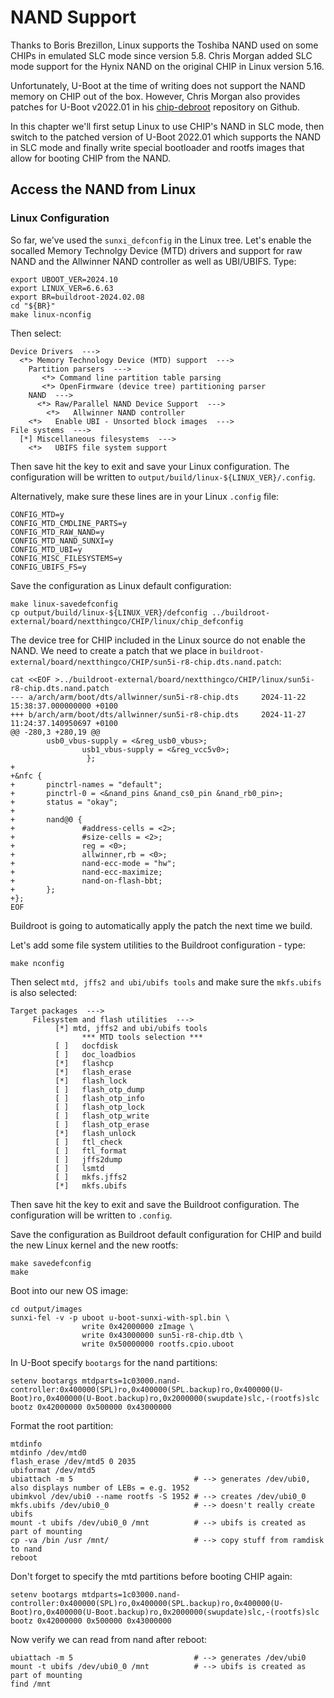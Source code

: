 # NAND Support

Thanks to Boris Brezillon, Linux supports the Toshiba NAND used on some CHIPs
in emulated SLC mode since version 5.8.
Chris Morgan added SLC mode support for the Hynix NAND on the original CHIP in
Linux version 5.16.

Unfortunately, U-Boot at the time of writing does not support the NAND memory
on CHIP out of the box.
However, Chris Morgan also provides patches for U-Boot v2022.01 in his
[chip-debroot](https://github.com/macromorgan/chip-debroot)
repository on Github.

In this chapter we'll first setup Linux to use CHIP's NAND in SLC mode, then
switch to the patched version of U-Boot 2022.01 which supports the NAND in SLC
mode and finally write special bootloader and rootfs images that allow for
booting CHIP from the NAND.

## Access the NAND from Linux

### Linux Configuration

So far, we've used the `sunxi_defconfig` in the Linux tree. Let's enable
the socalled Memory Technolgy Device (MTD) drivers and support for raw NAND and
the Allwinner NAND controller as well as UBI/UBIFS. Type:

```
export UBOOT_VER=2024.10
export LINUX_VER=6.6.63
export BR=buildroot-2024.02.08
cd "${BR}"
make linux-nconfig
```

Then select:
```
Device Drivers  --->
  <*> Memory Technology Device (MTD) support  --->
    Partition parsers  ---> 
       <*> Command line partition table parsing
       <*> OpenFirmware (device tree) partitioning parser
    NAND  --->
      <*> Raw/Parallel NAND Device Support  --->
        <*>   Allwinner NAND controller
    <*>   Enable UBI - Unsorted block images  --->
File systems  ---> 
  [*] Miscellaneous filesystems  --->
    <*>   UBIFS file system support
```
Then save hit the <F9> key to exit and save your Linux configuration.
The configuration will be written to `output/build/linux-${LINUX_VER}/.config`.

Alternatively, make sure these lines are in your Linux `.config` file:
```
CONFIG_MTD=y
CONFIG_MTD_CMDLINE_PARTS=y
CONFIG_MTD_RAW_NAND=y
CONFIG_MTD_NAND_SUNXI=y
CONFIG_MTD_UBI=y
CONFIG_MISC_FILESYSTEMS=y
CONFIG_UBIFS_FS=y
```

Save the configuration as Linux default configuration:
```
make linux-savedefconfig
cp output/build/linux-${LINUX_VER}/defconfig ../buildroot-external/board/nextthingco/CHIP/linux/chip_defconfig
```

The device tree for CHIP included in the Linux source do not enable the NAND.
We need to create a patch that we place in `buildroot-external/board/nextthingco/CHIP/sun5i-r8-chip.dts.nand.patch`:
```
cat <<EOF >../buildroot-external/board/nextthingco/CHIP/linux/sun5i-r8-chip.dts.nand.patch
--- a/arch/arm/boot/dts/allwinner/sun5i-r8-chip.dts     2024-11-22 15:38:37.000000000 +0100
+++ b/arch/arm/boot/dts/allwinner/sun5i-r8-chip.dts     2024-11-27 11:24:37.140950697 +0100
@@ -280,3 +280,19 @@
        usb0_vbus-supply = <&reg_usb0_vbus>;
                usb1_vbus-supply = <&reg_vcc5v0>;
                 };
+
+&nfc {
+       pinctrl-names = "default";
+       pinctrl-0 = <&nand_pins &nand_cs0_pin &nand_rb0_pin>;
+       status = "okay";
+
+       nand@0 {
+               #address-cells = <2>;
+               #size-cells = <2>;
+               reg = <0>;
+               allwinner,rb = <0>;
+               nand-ecc-mode = "hw";
+               nand-ecc-maximize;
+               nand-on-flash-bbt;
+       };
+};
EOF
```
Buildroot is going to automatically apply the patch the next time we build.

Let's add some file system utilities to the Buildroot configuration - type:
```
make nconfig
```

Then select `mtd, jffs2 and ubi/ubifs tools` and make sure the `mkfs.ubifs` is also selected:
```
Target packages  --->
     Filesystem and flash utilities  --->
          [*] mtd, jffs2 and ubi/ubifs tools
                *** MTD tools selection ***
          [ ]   docfdisk
          [ ]   doc_loadbios
          [*]   flashcp
          [*]   flash_erase
          [*]   flash_lock
          [ ]   flash_otp_dump
          [ ]   flash_otp_info
          [ ]   flash_otp_lock
          [ ]   flash_otp_write
          [ ]   flash_otp_erase
          [*]   flash_unlock
          [ ]   ftl_check
          [ ]   ftl_format
          [ ]   jffs2dump
          [ ]   lsmtd
          [ ]   mkfs.jffs2
          [*]   mkfs.ubifs
```

Then save hit the <F9> key to exit and save the Buildroot configuration.
The configuration will be written to `.config`.

Save the configuration as Buildroot default configuration for CHIP and
build the new Linux kernel and the new rootfs:
```shell
make savedefconfig
make
```

Boot into our new OS image:
```shell,ignore
cd output/images
sunxi-fel -v -p uboot u-boot-sunxi-with-spl.bin \
                write 0x42000000 zImage \
                write 0x43000000 sun5i-r8-chip.dtb \
                write 0x50000000 rootfs.cpio.uboot
```

In U-Boot specify `bootargs` for the nand partitions:
```
setenv bootargs mtdparts=1c03000.nand-controller:0x400000(SPL)ro,0x400000(SPL.backup)ro,0x400000(U-Boot)ro,0x400000(U-Boot.backup)ro,0x2000000(swupdate)slc,-(rootfs)slc
bootz 0x42000000 0x500000 0x43000000
```

Format the root partition:
```shell
mtdinfo
mtdinfo /dev/mtd0
flash_erase /dev/mtd5 0 2035
ubiformat /dev/mtd5
ubiattach -m 5                           # --> generates /dev/ubi0, also displays number of LEBs = e.g. 1952
ubimkvol /dev/ubi0 --name rootfs -S 1952 # --> creates /dev/ubi0_0
mkfs.ubifs /dev/ubi0_0                   # --> doesn't really create ubifs
mount -t ubifs /dev/ubi0_0 /mnt          # --> ubifs is created as part of mounting
cp -va /bin /usr /mnt/                   # --> copy stuff from ramdisk to nand
reboot
```

Don't forget to specify the mtd partitions before booting CHIP again:
```
setenv bootargs mtdparts=1c03000.nand-controller:0x400000(SPL)ro,0x400000(SPL.backup)ro,0x400000(U-Boot)ro,0x400000(U-Boot.backup)ro,0x2000000(swupdate)slc,-(rootfs)slc
bootz 0x42000000 0x500000 0x43000000
```

Now verify we can read from nand after reboot:
```
ubiattach -m 5                           # --> generates /dev/ubi0
mount -t ubifs /dev/ubi0_0 /mnt          # --> ubifs is created as part of mounting
find /mnt
```
